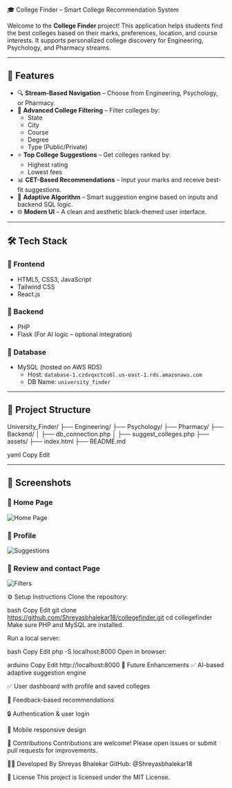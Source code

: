🎓 College Finder – Smart College Recommendation System

Welcome to the **College Finder** project! This application helps students find the best colleges based on their marks, preferences, location, and course interests. It supports personalized college discovery for Engineering, Psychology, and Pharmacy streams.

---

## 🚀 Features

- 🔍 **Stream-Based Navigation** – Choose from Engineering, Psychology, or Pharmacy.
- 🏫 **Advanced College Filtering** – Filter colleges by:
  - State
  - City
  - Course
  - Degree
  - Type (Public/Private)
- ⭐ **Top College Suggestions** – Get colleges ranked by:
  - Highest rating
  - Lowest fees
- 📊 **CET-Based Recommendations** – Input your marks and receive best-fit suggestions.
- 🧠 **Adaptive Algorithm** – Smart suggestion engine based on inputs and backend SQL logic.
- 🌐 **Modern UI** – A clean and aesthetic black-themed user interface.

---

## 🛠️ Tech Stack

### 🔹 Frontend
- HTML5, CSS3, JavaScript
- Tailwind CSS
- React.js

### 🔹 Backend
- PHP
- Flask (For AI logic – optional integration)

### 🔹 Database
- MySQL (hosted on AWS RDS)
  - Host: `database-1.czdvqxctco6l.us-east-1.rds.amazonaws.com`
  - DB Name: `university_finder`

---

## 📁 Project Structure

University_Finder/
├── Engineering/
├── Psychology/
├── Pharmacy/
├── Backend/
│ ├── db_connection.php
│ ├── suggest_colleges.php
├── assets/
├── index.html
├── README.md

yaml
Copy
Edit

---

## 📸 Screenshots
 
### 🔹 Home Page
![Home Page](screenshots/interface.jpeg)

### 🔹 Profile
![Suggestions](screenshots/profile.jpeg)

### 🔹 Review and contact Page
![Filters](screenshots/review.jpeg)

⚙️ Setup Instructions
Clone the repository:

bash
Copy
Edit
git clone https://github.com/Shreyasbhalekar18/collegefinder.git
cd collegefinder
Make sure PHP and MySQL are installed.

Run a local server:

bash
Copy
Edit
php -S localhost:8000
Open in browser:

arduino
Copy
Edit
http://localhost:8000
🎯 Future Enhancements
✅ AI-based adaptive suggestion engine

✅ User dashboard with profile and saved colleges

🔄 Feedback-based recommendations

🔒 Authentication & user login

📱 Mobile responsive design

🤝 Contributions
Contributions are welcome! Please open issues or submit pull requests for improvements.

👨‍💻 Developed By
Shreyas Bhalekar
GitHub: @Shreyasbhalekar18

📄 License
This project is licensed under the MIT License.



